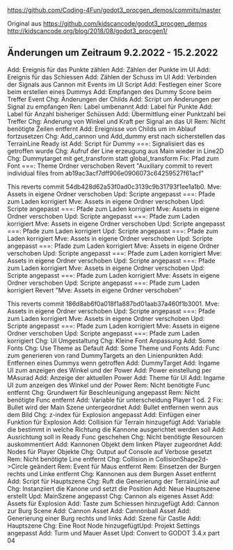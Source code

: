 https://github.com/Coding-4Fun/godot3_procgen_demos/commits/master

Original aus 
https://github.com/kidscancode/godot3_procgen_demos
http://kidscancode.org/blog/2018/08/godot3_procgen1/

Änderungen um Zeitraum 9.2.2022 - 15.2.2022
-------------------------------------------
Add: Ereignis für das Punkte zählen
Add: Zählen der Punkte im UI
Add: Ereignis für das Schiessen
Add: Zählen der Schuss im UI
Add: Verbinden der Signals aus Cannon mit Events im UI Script
Add: Festlegen einer Score beim erstellen eines Dummys
Add: Empfangen des Dummy Score beim Treffer Event
Chg: Änderungen der Childs
Add: Script um Änderungen per Signal zu empfangen
Ren: Label umbenannt
Add: Label für Punkte
Add: Label für Anzahl bisheriger Schüssen
Add: Übermittlung einer Punktzahl bei Treffer
Chg: Änderung von Winkel und Kraft per Signal an das UI
Rem: Nicht benötigte Zeilen entfernt
Add: Ereignisse von Childs um im Ablauf fortzusetzen
Chg: Add_cannon und Add_dummy erst nach sicherstellen das TerrainLine Ready ist
Add: Script für Dummy
===: Signalisiert das es getroffen wurde
Chg: Aufruf der Line erzeugung aus Main wieder in Line2D
Chg: Dummytarget mit get_transform statt global_transform
Fix: Pfad zum Font
===: Theme Ordner verschoben
Revert "Auxiliary commit to revert individual files from ab19ac3acf7dff906e0906073c64259527f61acf"

This reverts commit 54db428d62a53f0ad0c3139c9b31793f1ee1a1b0.
Mve: Assets in eigene Ordner verschoben
Upd: Scripte angepasst
===: Pfade zum Laden korrigiert
Mve: Assets in eigene Ordner verschoben
Upd: Scripte angepasst
===: Pfade zum Laden korrigiert
Mve: Assets in eigene Ordner verschoben
Upd: Scripte angepasst
===: Pfade zum Laden korrigiert
Mve: Assets in eigene Ordner verschoben
Upd: Scripte angepasst
===: Pfade zum Laden korrigiert
Upd: Scripte angepasst
===: Pfade zum Laden korrigiert
Mve: Assets in eigene Ordner verschoben
Upd: Scripte angepasst
===: Pfade zum Laden korrigiert
Mve: Assets in eigene Ordner verschoben
Upd: Scripte angepasst
===: Pfade zum Laden korrigiert
Mve: Assets in eigene Ordner verschoben
Upd: Scripte angepasst
===: Pfade zum Laden korrigiert
Mve: Assets in eigene Ordner verschoben
Upd: Scripte angepasst
===: Pfade zum Laden korrigiert
Mve: Assets in eigene Ordner verschoben
Upd: Scripte angepasst
===: Pfade zum Laden korrigiert
Revert "Mve: Assets in eigene Ordner verschoben"

This reverts commit 186d8ab6f0a018f1a887bd01aab37a460f1b3001.
Mve: Assets in eigene Ordner verschoben
Upd: Scripte angepasst
===: Pfade zum Laden korrigiert
Mve: Assets in eigene Ordner verschoben
Upd: Scripte angepasst
===: Pfade zum Laden korrigiert
Mve: Assets in eigene Ordner verschoben
Upd: Scripte angepasst
===: Pfade zum Laden korrigiert
Chg: UI Umgestaltung
Chg: Kleine Font Anpassung
Add: Some Fonts
Chg: Use Theme as Default
Add: Some Theme und Fonts
Add: Func zum generieren von rand DummyTargets an den Linienpunkten
Add: Entfernen eines Dummys wenn getroffen
Add: DummyTarget
Add: Ingame UI zum anzeigen des Winkel und der Power
Add: Power einstellung per MAsurad
Add: Anzeige der aktuellen Power
Add: Theme für UI
Add: Ingame UI zum anzeigen des Winkel und der Power
Rem: Nicht benötigte Func entfernt
Chg: Grundwert für Beschleunigung angepasst
Rem: Nicht benötigte Func entfernt
Add: Variable für unterscheidung Player 1 od. 2
Fix: Bullet wird der Main Szene untergeordnet
Add: Bullet entfernen wenn aus dem Bild
Chg: z-index für Explosion angepasst
Add: Einfügen einer Funktion für Explosion
Add: Collision für Terrain hinzugefügt
Add: Variable die bestimmt in welche Richtung die Kannone ausgerichtet werden soll
Add: Ausrichtung soll in Ready Func geschehen
Chg: Nicht benötigte Resourcen auskommentiert
Add: Kannonen Objekt dem linken Player zugeordnet
Add: Nodes für Player Objekte
Chg: Output auf Console auf Verbose gesetzt
Rem: Nicht benötigte Line entfernt
Chg: Collision in CollisionShape2d->Circle geändert
Rem: Event für Maus entfernt
Rem: Einsetzen der Burgen rechts und Linke entfernt
Chg: Kannonen aus dem Burgen Asset entfernt
Add: Script für Hauptszene
Chg: Ruft die Generierung der TerrainLinie auf
Chg: Instanziiert die Kanone und setzt die Position
Add: Neue Hauptszene erstellt
Upd: MainSzene angepasst
Chg: Cannon als eigenes Asset
Add: Assets für Explosion
Add: Taste zum Schiessen hinzugefügt
Add: Cannon zur Burg Scene
Add: Cannon Asset
Add: Cannonball Asset
Add: Generierung einer Burg rechts und links
Add: Szene für Castle
Add: Hauptszene
Chg: Eine Root Node hinzugefügtUpd: Projekt Settings angepasst
Add: Turm und Mauer Asset
Upd: Convert to GODOT 3.4.x
part 04
